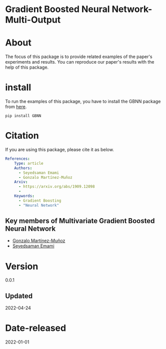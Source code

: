 # Gradient Boosted Neural Network-Multi-Output

# About
The focus of this package is to provide related examples of the paper's experiments and results. You can reproduce our paper's results with the help of this package.

# install
To run the examples of this package, you have to install the GBNN package from [here](https://github.com/GAA-UAM/GBNN).

`pip install GBNN`

# Citation
If you are using this package, please cite it as below.

```yaml
References:
    Type: article
    Authors:
      - Seyedsaman Emami
      - Gonzalo Martínez-Muñoz
    Arxiv:
      - https://arxiv.org/abs/1909.12098
      -
    Keywords:
      - Gradient Boosting
      - "Neural Network"
```


## Key members of Multivariate Gradient Boosted Neural Network 

* [Gonzalo Martínez-Muñoz](https://github.com/gmarmu)
* [Seyedsaman Emami](https://github.com/samanemami)

# Version 
0.0.1

## Updated
2022-04-24

# Date-released
2022-01-01